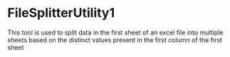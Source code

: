 # FileSplitterUtility1
This tool is used to split data in the first sheet of an excel file into multiple sheets based on the distinct values present in the first column of the first sheet 
